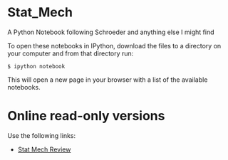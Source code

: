 Stat_Mech
=========

A Python Notebook following Schroeder and anything else I might find

To open these notebooks in IPython, download the files to a directory on your computer and from that directory run:

    $ ipython notebook

This will open a new page in your browser with a list of the available notebooks.

Online read-only versions
=========================

Use the following links:

* [Stat Mech Review](http://nbviewer.ipython.org/urls/raw.github.com/forrestsheldon/Stat_Mech/master/Stat_Mech_Review.ipynb)
